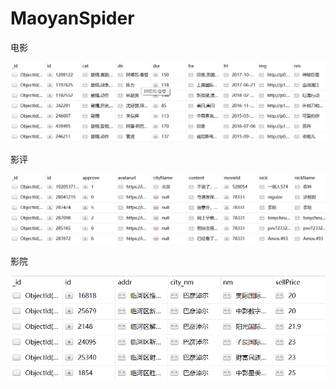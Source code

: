 # MaoyanSpider

电影

![image](https://github.com/Ingram7/MaoyanSpider/blob/master/MaoyanSpider/2.png)

影评

![image](https://github.com/Ingram7/MaoyanSpider/blob/master/MaoyanSpider/1.png)

影院

![image](https://github.com/Ingram7/MaoyanSpider/blob/master/MaoyanSpider/3.png)
